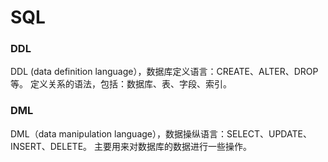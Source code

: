 # SQL

### DDL

DDL (data definition language），数据库定义语言：CREATE、ALTER、DROP 等。
定义关系的语法，包括：数据库、表、字段、索引。


### DML

DML（data manipulation language），数据操纵语言：SELECT、UPDATE、INSERT、DELETE。
主要用来对数据库的数据进行一些操作。
